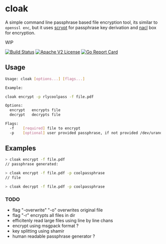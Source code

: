 # cloak

A simple command line passphrase based file encryption tool, its similar to `openssl enc`, but it uses [scrypt](http://www.tarsnap.com/scrypt.html) for passphrase key derivation and [nacl](https://nacl.cr.yp.to/) box for encryption.

WIP

[![Build Status](https://travis-ci.org/drish/cloak.svg?branch=master)](https://travis-ci.org/drish/cloak)
[![Apache V2 License](http://img.shields.io/badge/license-Apache%20V2-blue.svg)](https://github.com/drish/cloak/blob/master/LICENSE)
[![Go Report Card](https://goreportcard.com/badge/github.com/drish/cloak)](https://goreportcard.com/report/github.com/drish/cloak)

## Usage

```sh
Usage: cloak [options...] [flags...]

Example:

cloak encrypt -p rlycoolpass -f file.pdf

Options:
  encrypt	encrypts file
  decrypt	decrypts file

Flags:
  -f 	[required] file to encrypt
  -p 	[optional] user provided passphrase, if not provided /dev/urandom is used
```

## Examples 

```sh
> cloak encrypt -f file.pdf
// passphrase generated: 

> cloak encrypt -f file.pdf -p coolpassphrase
// file

> cloak decrypt -f file.pdf -p coolpassphrase
```

### TODO 
	
- flag "-overwrite" "-o" overwrites original file
- flag "-r" encrypts all files in dir
- efficitenly read large files using line by line chans
- encrypt using msgpack format ?
- key splitting using shamir
- human readable passphrase generator ?
